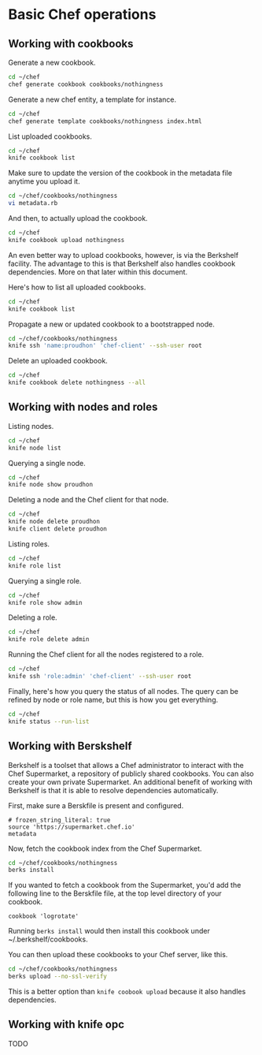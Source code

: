 # Basic Chef operations

## Working with cookbooks

Generate a new cookbook.

```bash
cd ~/chef
chef generate cookbook cookbooks/nothingness
```

Generate a new chef entity, a template for instance.

```bash
cd ~/chef
chef generate template cookbooks/nothingness index.html
```

List uploaded cookbooks.

```bash
cd ~/chef
knife cookbook list
```

Make sure to update the version of the cookbook in the metadata file anytime you upload it.

```bash
cd ~/chef/cookbooks/nothingness
vi metadata.rb
```

And then, to actually upload the cookbook.

```bash
cd ~/chef
knife cookbook upload nothingness
```

An even better way to upload cookbooks, however, is via the Berkshelf facility. The advantage to this is that Berkshelf also handles cookbook dependencies. More on that later within this document.

Here's how to list all uploaded cookbooks.

```bash
cd ~/chef
knife cookbook list
```

Propagate a new or updated cookbook to a bootstrapped node.

```bash
cd ~/chef/cookbooks/nothingness
knife ssh 'name:proudhon' 'chef-client' --ssh-user root
```

Delete an uploaded cookbook.

```bash
cd ~/chef
knife cookbook delete nothingness --all
```

## Working with nodes and roles

Listing nodes.

```bash
cd ~/chef
knife node list
```

Querying a single node.

```bash
cd ~/chef
knife node show proudhon
```

Deleting a node and the Chef client for that node.

```bash
cd ~/chef
knife node delete proudhon
knife client delete proudhon
```
Listing roles.

```bash
cd ~/chef
knife role list
```

Querying a single role.

```bash
cd ~/chef
knife role show admin
```

Deleting a role.

```bash
cd ~/chef
knife role delete admin
```

Running the Chef client for all the nodes registered to a role.

```bash
cd ~/chef
knife ssh 'role:admin' 'chef-client' --ssh-user root
```

Finally, here's how you query the status of all nodes. The query can be refined by node or role name, but this is how you get everything.

```bash
cd ~/chef
knife status --run-list
```

## Working with Berskshelf

Berkshelf is a toolset that allows a Chef administrator to interact with the Chef Supermarket, a repository of publicly shared cookbooks.
You can also create your own private Supermarket. An additional benefit of working with Berkshelf is that it is able to resolve dependencies automatically.

First, make sure a Berskfile is present and configured.

```vim
# frozen_string_literal: true
source 'https://supermarket.chef.io'
metadata
```

Now, fetch the cookbook index from the Chef Supermarket.

```bash
cd ~/chef/cookbooks/nothingness
berks install
```

If you wanted to fetch a cookbook from the Supermarket, you'd add the following line to the Berskfile file, at the top level directory of your cookbook.

```vim
cookbook 'logrotate'
```

Running `berks install` would then install this cookbook under ~/.berkshelf/cookbooks.

You can then upload these cookbooks to your Chef server, like this.

```bash
cd ~/chef/cookbooks/nothingness
berks upload --no-ssl-verify
```

This is a better option than `knife coobook upload` because it also handles dependencies.

## Working with knife opc

TODO
